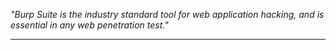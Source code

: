 *"Burp Suite is the industry standard tool for web application hacking, and is essential in any web penetration test."*

----

